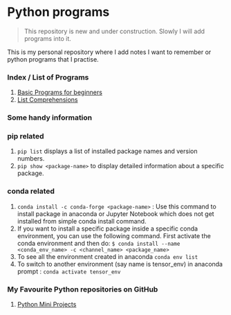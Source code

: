 # Python programs
>This repository is new and under construction. Slowly I will add programs into it.

This is my personal repository where I add notes I want to remember or python programs that I practise. 

### Index / List of Programs
1. [Basic Programs for beginners](https://github.com/swati-gwc/Python-programs/blob/main/Python%20Basic%20Problems.ipynb)
2. [List Comprehensions](https://github.com/swati-gwc/Python-programs/blob/main/ListComprehensions.ipynb)

### Some handy information 

### pip related

1. `pip list` displays a list of installed package names and version numbers.
2. `pip show <package-name>` to display detailed information about a specific package.

### conda related

1. `conda install -c conda-forge <package-name>` : Use this command to install package in anaconda or Jupyter Notebook which does not get installed from simple conda install command.
2. If you want to install a specific package inside a specific conda environment, you can use the following command.
First activate the conda environment and then do:
`$ conda install --name <conda_env_name> -c <channel_name> <package_name>`
3. To see all the environment created in anaconda `conda env list`
4. To switch to another environment (say name is tensor_env)  in anaconda prompt : `conda activate tensor_env`

### My Favourite Python repositories on GitHub
1. [Python Mini Projects](https://github.com/Python-World/python-mini-projects)

